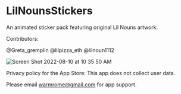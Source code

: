 # LilNounsStickers

An animated sticker pack featuring original Lil Nouns artwork.


Contributors:

@Greta_gremplin
@lilpizza_eth
@lilnoun1112

![Screen Shot 2022-08-10 at 10 35 50 AM](https://user-images.githubusercontent.com/28959624/183979359-07b0eb51-49c7-4d23-b274-57b6706b6e50.png)


Privacy policy for the App Store: This app does not collect user data.

Please email warmrome@gmail.com for app support.


